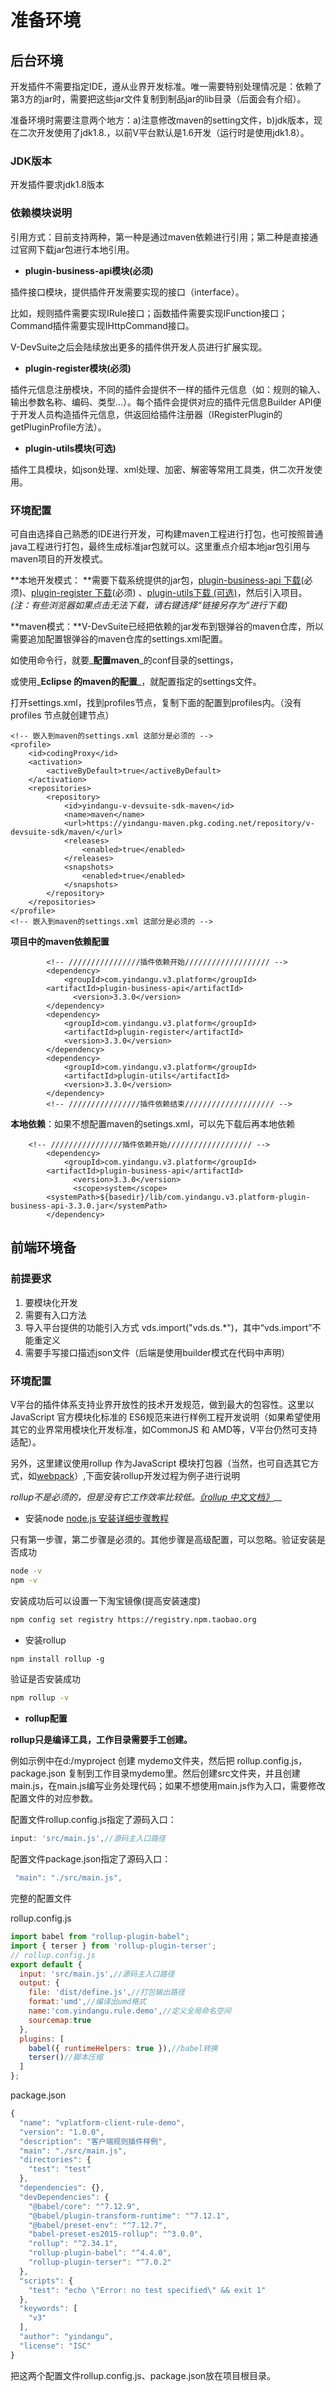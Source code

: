 # 准备环境

## **后台环境**

开发插件不需要指定IDE，遵从业界开发标准。唯一需要特别处理情况是：依赖了第3方的jar时，需要把这些jar文件复制到制品jar的lib目录（后面会有介绍）。

准备环境时需要注意两个地方：a)注意修改maven的setting文件，b)jdk版本，现在二次开发使用了jdk1.8.，以前V平台默认是1.6开发（运行时是使用jdk1.8）。

### **JDK版本**

开发插件要求jdk1.8版本

### 依赖模块说明

引用方式：目前支持两种，第一种是通过maven依赖进行引用；第二种是直接通过官网下载jar包进行本地引用。

* **plugin-business-api模块(必须)**

插件接口模块，提供插件开发需要实现的接口（interface）。

比如，规则插件需要实现IRule接口；函数插件需要实现IFunction接口；Command插件需要实现IHttpCommand接口。

V-DevSuite之后会陆续放出更多的插件供开发人员进行扩展实现。

* **plugin-register模块(必须)**

插件元信息注册模块，不同的插件会提供不一样的插件元信息（如：规则的输入、输出参数名称、编码、类型...）。每个插件会提供对应的插件元信息Builder API便于开发人员构造插件元信息，供返回给插件注册器（IRegisterPlugin的getPluginProfile方法）。

* **plugin-utils模块(可选)**

插件工具模块，如json处理、xml处理、加密、解密等常用工具类，供二次开发使用。

### 环境**配置**

可自由选择自己熟悉的IDE进行开发，可构建maven工程进行打包，也可按照普通java工程进行打包，最终生成标准jar包就可以。这里重点介绍本地jar包引用与maven项目的开发模式。

**本地开发模式： **需要下载系统提供的jar包，[plugin-business-api 下载](http://download.yindangu.com/yindangu-plugin/plugin-lib/20210930/plugin-business-api-3.3.0.jar)(必须)、[plugin-register 下载](http://download.yindangu.com/yindangu-plugin/plugin-lib/20210930/plugin-register-3.3.0.jar)(必须) 、[plugin-utils下载 (可选)](http://download.yindangu.com/yindangu-plugin/plugin-lib/20210930/plugin-utils-3.3.0.jar)，然后引入项目。_(注：有些浏览器如果点击无法下载，请右键选择“链接另存为”进行下载)_

**maven模式：**V-DevSuite已经把依赖的jar发布到银弹谷的maven仓库，所以需要追加配置银弹谷的maven仓库的settings.xml配置。

如使用命令行，就要_**配置maven**_的conf目录的settings，

或使用_**Eclipse 的maven的配置**_，就配置指定的settings文件。

打开settings.xml，找到profiles节点，复制下面的配置到profiles内。（没有 profiles 节点就创建节点）

```markup
<!-- 嵌入到maven的settings.xml 这部分是必须的 -->
<profile>
    <id>codingProxy</id>
    <activation>
        <activeByDefault>true</activeByDefault>
    </activation>
    <repositories>
        <repository>
            <id>yindangu-v-devsuite-sdk-maven</id>
            <name>maven</name>
            <url>https://yindangu-maven.pkg.coding.net/repository/v-devsuite-sdk/maven/</url>
            <releases>
                <enabled>true</enabled>
            </releases>
            <snapshots>
                <enabled>true</enabled>
            </snapshots>
        </repository>
    </repositories>
</profile>
<!-- 嵌入到maven的settings.xml 这部分是必须的 -->
```

**项目中的maven依赖配置**

```markup
		<!-- ////////////////插件依赖开始/////////////////// -->
		<dependency>
  			<groupId>com.yindangu.v3.platform</groupId>
  	  	<artifactId>plugin-business-api</artifactId>
			  <version>3.3.0</version>
		</dependency>
		<dependency>
			<groupId>com.yindangu.v3.platform</groupId>
			<artifactId>plugin-register</artifactId>
			<version>3.3.0</version>
		</dependency>
		<dependency>
			<groupId>com.yindangu.v3.platform</groupId>
			<artifactId>plugin-utils</artifactId>
			<version>3.3.0</version>
		</dependency>
		<!-- ////////////////插件依赖结束//////////////////// -->
```

**本地依赖**：如果不想配置maven的setings.xml，可以先下载后再本地依赖

```markup
	<!-- ////////////////插件依赖开始/////////////////// -->
		<dependency>
  			<groupId>com.yindangu.v3.platform</groupId>
  	  	<artifactId>plugin-business-api</artifactId>
			  <version>3.3.0</version>
			  <scope>system</scope>
        <systemPath>${basedir}/lib/com.yindangu.v3.platform-plugin-business-api-3.3.0.jar</systemPath>
		</dependency>
```

## **前端环境备**

### **前提要求**

1. 要模块化开发
2. 需要有入口方法
3. 导入平台提供的功能引入方式 vds.import("vds.ds.\*")，其中“vds.import”不能重定义
4. 需要手写接口描述json文件（后端是使用builder模式在代码中声明）

### **环境配置**

V平台的插件体系支持业界开放性的技术开发规范，做到最大的包容性。这里以JavaScript 官方模块化标准的 ES6规范来进行样例工程开发说明（如果希望使用其它的业界常用模块化开发标准，如CommonJS 和 AMD等，V平台仍然可支持适配）。

另外，这里建议使用rollup 作为JavaScript 模块打包器（当然，也可自选其它方式，如[webpack](https://webpack.js.org)）,下面安装rollup开发过程为例子进行说明

_rollup不是必须的，但是没有它工作效率比较低。_[_《rollup 中文文档》_](https://www.rollupjs.com)__

* 安装node [node.js 安装详细步骤教程](https://blog.csdn.net/antma/article/details/86104068)

只有第一步骤，第二步骤是必须的。其他步骤是高级配置，可以忽略。验证安装是否成功

```bash
node -v
npm -v
```

安装成功后可以设置一下淘宝镜像(提高安装速度)

```bash
npm config set registry https://registry.npm.taobao.org
```

* 安装rollup

```bash
npm install rollup -g
```

验证是否安装成功

```bash
npm rollup -v
```

* **rollup配置**

**rollup只是编译工具，工作目录需要手工创建。**

例如示例中在d:/myproject 创建 mydemo文件夹，然后把 rollup.config.js，package.json 复制到工作目录mydemo里。然后创建src文件夹，并且创建main.js，在main.js编写业务处理代码；如果不想使用main.js作为入口，需要修改配置文件的对应参数。

配置文件rollup.config.js指定了源码入口：

```javascript
input: 'src/main.js',//源码主入口路径
```

配置文件package.json指定了源码入口：

```javascript
 "main": "./src/main.js",
```

完整的配置文件

rollup.config.js

```javascript
import babel from "rollup-plugin-babel";
import { terser } from 'rollup-plugin-terser';
// rollup.config.js
export default {
  input: 'src/main.js',//源码主入口路径
  output: {
    file: 'dist/define.js',//打包输出路径
    format:'umd',//编译出umd格式
    name:'com.yindangu.rule.demo',//定义全局命名空间
    sourcemap:true
  },
  plugins: [
    babel({ runtimeHelpers: true }),//babel转换
    terser()//脚本压缩
  ]
};
```

package.json

```javascript
{
  "name": "vplatform-client-rule-demo",
  "version": "1.0.0",
  "description": "客户端规则插件样例",
  "main": "./src/main.js",
  "directories": {
    "test": "test"
  },
  "dependencies": {},
  "devDependencies": {
    "@babel/core": "^7.12.9",
    "@babel/plugin-transform-runtime": "^7.12.1",
    "@babel/preset-env": "^7.12.7",
    "babel-preset-es2015-rollup": "^3.0.0",
    "rollup": "^2.34.1",
    "rollup-plugin-babel": "^4.4.0",
    "rollup-plugin-terser": "^7.0.2"
  },
  "scripts": {
    "test": "echo \"Error: no test specified\" && exit 1"
  },
  "keywords": [
    "v3"
  ],
  "author": "yindangu",
  "license": "ISC"
}

```

把这两个配置文件rollup.config.js、package.json放在项目根目录。
